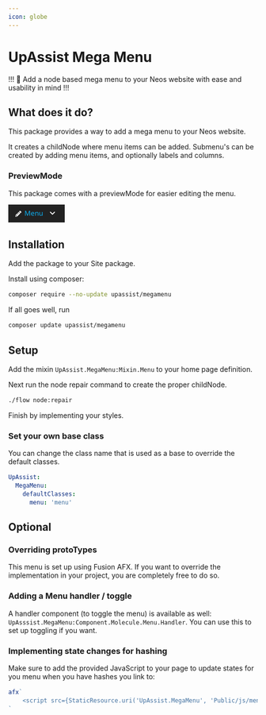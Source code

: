 ```yaml
---
icon: globe
---
```


# UpAssist Mega Menu

!!! 
🚀 Add a node based mega menu to your Neos website with ease and usability in mind
!!!

## What does it do?
This package provides a way to add a mega menu to your Neos website.

It creates a childNode where menu items can be added. Submenu's can be created by adding 
menu items, and optionally labels and columns.

### PreviewMode
This package comes with a previewMode for easier editing the menu.

![](Images/previewmode.png)

## Installation
Add the package to your Site package.

Install using composer: 

```bash
composer require --no-update upassist/megamenu
```

If all goes well, run 

```bash
composer update upassist/megamenu
```

## Setup
Add the mixin `UpAssist.MegaMenu:Mixin.Menu` to your home page definition.

Next run the node repair command to create the proper childNode.

```bash
./flow node:repair
```

Finish by implementing your styles.

### Set your own base class
You can change the class name that is used as a base to override the default classes.
```yaml
UpAssist:
  MegaMenu:
    defaultClasses:
      menu: 'menu'
```

## Optional

### Overriding protoTypes
This menu is set up using Fusion AFX. If you want to override the implementation in your project, you are
completely free to do so.

### Adding a Menu handler / toggle
A handler component (to toggle the menu) is available as well: `UpAsssist.MegaMenu:Component.Molecule.Menu.Handler`. You
can use this to set up toggling if you want.

### Implementing state changes for hashing
Make sure to add the provided JavaScript to your page to update states for you menu when you have hashes you link to:

```javascript
afx`
    <script src={StaticResource.uri('UpAssist.MegaMenu', 'Public/js/menuhelper.js')}></script>
`
```
